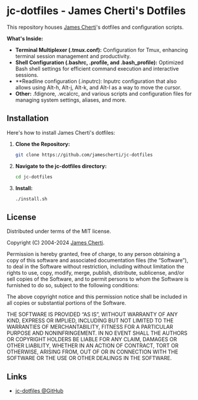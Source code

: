 # jc-dotfiles - James Cherti's Dotfiles

This repository houses [James Cherti](https://www.jamescherti.com)'s dotfiles and configuration scripts.

**What's Inside:**
* **Terminal Multiplexer (.tmux.conf):** Configuration for Tmux, enhancing terminal session management and productivity.
* **Shell Configuration (.bashrc, .profile, and .bash_profile):** Optimized Bash shell settings for efficient command execution and interactive sessions.
* **Readline configuration (.inputrc): Inputrc configuration that also allows using Alt-h, Alt-j, Alt-k, and Alt-l as a way to move the cursor.
* **Other:** .fdignore, .wcalcrc, and various scripts and configuration files for managing system settings, aliases, and more.

## Installation

Here's how to install James Cherti's dotfiles:

1. **Clone the Repository:**

   ```bash
   git clone https://github.com/jamescherti/jc-dotfiles
   ```

2. **Navigate to the jc-dotfiles directory:**

   ```bash
   cd jc-dotfiles
   ```

3. **Install:**

   ```bash
   ./install.sh
   ```

## License

Distributed under terms of the MIT license.

Copyright (C) 2004-2024 [James Cherti](https://www.jamescherti.com).

Permission is hereby granted, free of charge, to any person obtaining a copy of
this software and associated documentation files (the “Software”), to deal in
the Software without restriction, including without limitation the rights to
use, copy, modify, merge, publish, distribute, sublicense, and/or sell copies of
the Software, and to permit persons to whom the Software is furnished to do so,
subject to the following conditions:

The above copyright notice and this permission notice shall be included in all
copies or substantial portions of the Software.

THE SOFTWARE IS PROVIDED “AS IS”, WITHOUT WARRANTY OF ANY KIND, EXPRESS OR
IMPLIED, INCLUDING BUT NOT LIMITED TO THE WARRANTIES OF MERCHANTABILITY, FITNESS
FOR A PARTICULAR PURPOSE AND NONINFRINGEMENT. IN NO EVENT SHALL THE AUTHORS OR
COPYRIGHT HOLDERS BE LIABLE FOR ANY CLAIM, DAMAGES OR OTHER LIABILITY, WHETHER
IN AN ACTION OF CONTRACT, TORT OR OTHERWISE, ARISING FROM, OUT OF OR IN
CONNECTION WITH THE SOFTWARE OR THE USE OR OTHER DEALINGS IN THE SOFTWARE.

## Links

- [jc-dotfiles @GitHub](https://github.com/jamescherti/jc-dotfiles)
